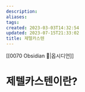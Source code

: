 ```yaml
---
description:
aliases: 
tags: 
created: 2023-03-03T14:32:54
updated: 2023-07-15T21:33:02
title: 제텔카스텐
---
```


[[0070 Obsidian 💎|옵시디언]]

# 제텔카스텐이란?
